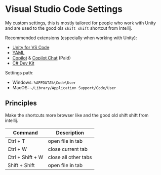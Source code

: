 # Visual Studio Code Settings

My custom settings, this is mostly tailored for people who work with Unity and are used to the good ols `shift shift` shortcut from Intellij.

Recommended extensions (especially when working with Unity):
* [Unity for VS Code](https://marketplace.visualstudio.com/items?itemName=VisualStudioToolsForUnity.vstuc)
* [YAML](https://marketplace.visualstudio.com/items?itemName=redhat.vscode-yaml)
* [Copilot](https://marketplace.visualstudio.com/items?itemName=GitHub.copilot) & [Copilot Chat](https://marketplace.visualstudio.com/items?itemName=GitHub.copilot-chat) (Paid)
* [C# Dev Kit](https://marketplace.visualstudio.com/items?itemName=ms-dotnettools.csdevkit)

Settings path:
* Windows: `%APPDATA%\Code\User`
* MacOS: `~/Library/Application Support/Code/User`

## Principles

Make the shortcuts more browser like and the good old shift shift from intellij.

| Command          | Description          |
| ---------------- | -------------------- |
| Ctrl + T         | open file in tab     |
| Ctrl + W         | close current tab    |
| Ctrl + Shift + W | close all other tabs |
| Shift + Shift    | open file in tab     |

